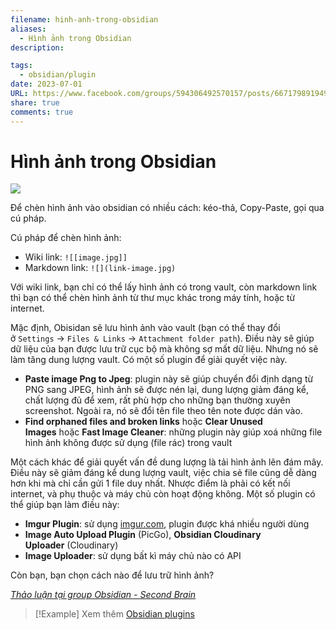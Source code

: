 ```yaml
---
filename: hinh-anh-trong-obsidian
aliases:
  - Hình ảnh trong Obsidian
description: 

tags:
  - obsidian/plugin
date: 2023-07-01
URL: https://www.facebook.com/groups/594306492570157/posts/667179891949483
share: true
comments: true
---
```

# Hình ảnh trong Obsidian
![](https://i.imgur.com/7WhyuWI.jpg)

Để chèn hình ảnh vào obsidian có nhiều cách: kéo-thả, Copy-Paste, gọi qua cú pháp.

Cú pháp để chèn hình ảnh:
- Wiki link: `![[image.jpg]]`
- Markdown link: `![](link-image.jpg)`

Với wiki link, bạn chỉ có thể lấy hình ảnh có trong vault, còn markdown link thì bạn có thể chèn hình ảnh từ thư mục khác trong máy tính, hoặc từ internet.

Mặc định, Obisidan sẽ lưu hình ảnh vào vault (bạn có thể thay đổi ở `Settings` → `Files & Links` → `Attachment folder path`). Điều này sẽ giúp dữ liệu của bạn được lưu trữ cục bộ mà không sợ mất dữ liệu. Nhưng nó sẽ làm tăng dung lượng vault. Có một số plugin để giải quyết việc này.

- **Paste image Png to Jpeg**: plugin này sẽ giúp chuyển đổi định dạng từ PNG sang JPEG, hình ảnh sẽ được nén lại, dung lượng giảm đáng kể, chất lượng đủ để xem, rất phù hợp cho những bạn thường xuyên screenshot. Ngoài ra, nó sẽ đổi tên file theo tên note được dán vào.
- **Find orphaned files and broken links** hoặc **Clear Unused Images** hoặc **Fast Image Cleaner**: những plugin này giúp xoá những file hình ảnh không được sử dụng (file rác) trong vault

Một cách khác để giải quyết vấn đề dung lượng là tải hình ảnh lên đám mây. Điều này sẽ giảm đáng kể dung lượng vault, việc chia sẻ file cũng dễ dàng hơn khi mà chỉ cần gửi 1 file duy nhất. Nhược điểm là phải có kết nối internet, và phụ thuộc và máy chủ còn hoạt động không. Một số plugin có thể giúp bạn làm điều này:

- **Imgur Plugin**: sử dụng [imgur.com](https://imgur.com/?fbclid=IwAR2wco-Esxms5zByZNGRnvFG7CDA7i80wiVnnFBiOo6fezEGnEwMr23eSZ0), plugin được khá nhiều người dùng
- **Image Auto Upload Plugin** (PicGo), **Obsidian Cloudinary Uploader** (Cloudinary)
- **Image Uploader**: sử dụng bất kì máy chủ nào có API

Còn bạn, bạn chọn cách nào để lưu trữ hình ảnh?

*[Thảo luận tại group Obsidian - Second Brain](https://www.facebook.com/groups/594306492570157/posts/667179891949483/)*

> [!Example] Xem thêm
> [Obsidian plugins](./obsidian-plugins.md)